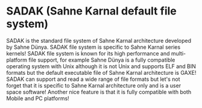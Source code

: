 # SADAK (Sahne Karnal default file system)
SADAK is the standard file system of Sahne Karnal architecture developed by Sahne Dünya. SADAK file system is specific to Sahne Karnal series kernels! SADAK file system is known for its high performance and multi-platform file support, for example Sahne Dünya is a fully compatible operating system with Unix although it is not Unix and supports ELF and BIN formats but the default executable file of Sahne Karnal architecture is GAXE! SADAK can support and read a wide range of file formats but let's not forget that it is specific to Sahne Karnal architecture only and is a user space software! Another nice feature is that it is fully compatible with both Mobile and PC platforms!
